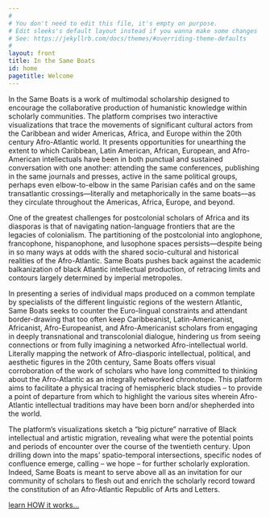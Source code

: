 ```yaml
---
#
# You don't need to edit this file, it's empty on purpose.
# Edit sleeks's default layout instead if you wanna make some changes
# See: https://jekyllrb.com/docs/themes/#overriding-theme-defaults
#
layout: front
title: In the Same Boats
id: home
pagetitle: Welcome
---
```


In the Same Boats is a work of multimodal scholarship designed to encourage the collaborative production of humanistic knowledge within scholarly communities. The platform comprises two interactive visualizations that trace the movements of significant cultural actors from the Caribbean and wider Americas, Africa, and Europe within the 20th century Afro-Atlantic world. It presents opportunities for unearthing the extent to which Caribbean, Latin American, African, European, and Afro-American intellectuals have been in both punctual and sustained conversation with one another: attending the same conferences, publishing in the same journals and presses, active in the same political groups, perhaps even elbow-to-elbow in the same Parisian cafés and on the same transatlantic crossings––literally and metaphorically in the same boats––as they circulate throughout the Americas, Africa, Europe, and beyond.

One of the greatest challenges for postcolonial scholars of Africa and its diasporas is that of navigating nation-language frontiers that are the legacies of colonialism. The partitioning of the postcolonial into anglophone, francophone, hispanophone, and lusophone spaces persists—despite being in so many ways at odds with the shared socio-cultural and historical realities of the Afro-Atlantic. Same Boats pushes back against the academic balkanization of black Atlantic intellectual production, of retracing limits and contours largely determined by imperial metropoles.

In presenting a series of individual maps produced on a common template by specialists of the different linguistic regions of the western Atlantic, Same Boats seeks to counter the Euro-lingual constraints and attendant border-drawing that too often keep Caribbeanist, Latin-Americanist, Africanist, Afro-Europeanist, and Afro-Americanist scholars from engaging in deeply transnational and transcolonial dialogue, hindering us from seeing connections or from fully imagining a networked Afro-intellectual world. Literally mapping the network of Afro-diasporic intellectual, political, and aesthetic figures in the 20th century, Same Boats offers visual corroboration of the work of scholars who have long committed to thinking about the Afro-Atlantic as an integrally networked chronotope. This platform aims to facilitate a physical tracing of hemispheric black studies – to provide a point of departure from which to highlight the various sites wherein Afro-Atlantic intellectual traditions may have been born and/or shepherded into the world.

The platform’s visualizations sketch a “big picture” narrative of Black intellectual and artistic migration, revealing what were the potential points and periods of encounter over the course of the twentieth century. Upon drilling down into the maps’ spatio-temporal intersections, specific nodes of confluence emerge, calling – we hope – for further scholarly exploration. Indeed, Same Boats is meant to serve above all as an invitation for our community of scholars to flesh out and enrich the scholarly record toward the constitution of an Afro-Atlantic Republic of Arts and Letters.

[learn HOW it works...](/instructions/)


